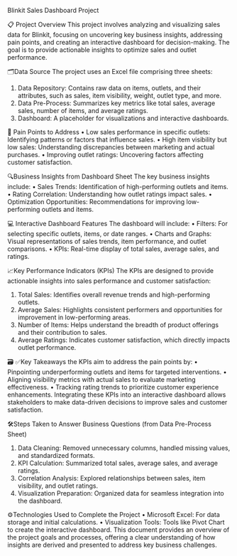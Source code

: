 Blinkit Sales Dashboard Project

📋 Project Overview
This project involves analyzing and visualizing sales data for Blinkit, focusing on uncovering key business insights, addressing pain points, and creating an interactive dashboard for decision-making. The goal is to provide actionable insights to optimize sales and outlet performance.

🗂️Data Source
The project uses an Excel file comprising three sheets:
1.	Data Repository: Contains raw data on items, outlets, and their attributes, such as sales, item visibility, weight, outlet type, and more.
2.	Data Pre-Process: Summarizes key metrics like total sales, average sales, number of items, and average ratings.
3.	Dashboard: A placeholder for visualizations and interactive dashboards.

🎯 Pain Points to Address
•	Low sales performance in specific outlets: Identifying patterns or factors that influence sales.
•	High item visibility but low sales: Understanding discrepancies between marketing and actual purchases.
•	Improving outlet ratings: Uncovering factors affecting customer satisfaction.

🔍Business Insights from Dashboard Sheet
The key business insights include:
•	Sales Trends: Identification of high-performing outlets and items.
•	Rating Correlation: Understanding how outlet ratings impact sales.
•	Optimization Opportunities: Recommendations for improving low-performing outlets and items.

💻 Interactive Dashboard Features
The dashboard will include:
•	Filters: For selecting specific outlets, items, or date ranges.
•	Charts and Graphs: Visual representations of sales trends, item performance, and outlet comparisons.
•	KPIs: Real-time display of total sales, average sales, and ratings.

📈Key Performance Indicators (KPIs)
The KPIs are designed to provide actionable insights into sales performance and customer satisfaction:
1.	Total Sales: Identifies overall revenue trends and high-performing outlets.
2.	Average Sales: Highlights consistent performers and opportunities for improvement in low-performing areas.
3.	Number of Items: Helps understand the breadth of product offerings and their contribution to sales.
4.	Average Ratings: Indicates customer satisfaction, which directly impacts outlet performance.

🗃️ ✅Key Takeaways
the KPIs aim to address the pain points by:
•	Pinpointing underperforming outlets and items for targeted interventions.
•	Aligning visibility metrics with actual sales to evaluate marketing effectiveness.
•	Tracking rating trends to prioritize customer experience enhancements.
Integrating these KPIs into an interactive dashboard allows stakeholders to make data-driven decisions to improve sales and customer satisfaction.

🛠️Steps Taken to Answer Business Questions (from Data Pre-Process Sheet)
1.	Data Cleaning: Removed unnecessary columns, handled missing values, and standardized formats.
2.	KPI Calculation: Summarized total sales, average sales, and average ratings.
3.	Correlation Analysis: Explored relationships between sales, item visibility, and outlet ratings.
4.	Visualization Preparation: Organized data for seamless integration into the dashboard.

⚙️Technologies Used to Complete the Project
•	Microsoft Excel: For data storage and initial calculations.
•	Visualization Tools: Tools like Pivot Chart to create the interactive dashboard.
This document provides an overview of the project goals and processes, offering a clear understanding of how insights are derived and presented to address key business challenges.


